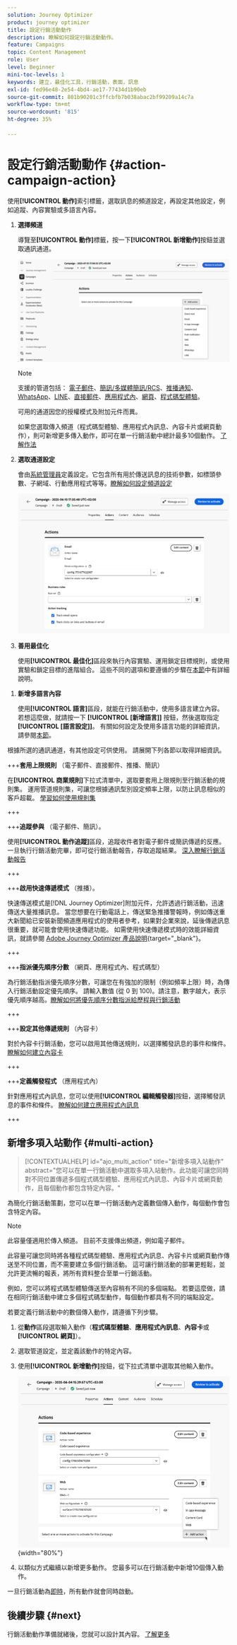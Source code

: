 ```yaml
---
solution: Journey Optimizer
product: journey optimizer
title: 設定行銷活動動作
description: 瞭解如何設定行銷活動動作。
feature: Campaigns
topic: Content Management
role: User
level: Beginner
mini-toc-levels: 1
keywords: 建立，最佳化工具，行銷活動，表面，訊息
exl-id: fed96e48-2e54-4bd4-ae17-77434d1b90eb
source-git-commit: 801b90201c3ffcbfb7b038abac2bf99209a14c7a
workflow-type: tm+mt
source-wordcount: '815'
ht-degree: 35%

---
```


# 設定行銷活動動作 {#action-campaign-action}

使用&#x200B;**[!UICONTROL 動作]**&#x200B;索引標籤，選取訊息的頻道設定，再設定其他設定，例如追蹤、內容實驗或多語言內容。

1. **選擇頻道**

   導覽至&#x200B;**[!UICONTROL 動作]**&#x200B;標籤，按一下&#x200B;**[!UICONTROL 新增動作]**&#x200B;按鈕並選取通訊通道。

   ![](assets/create-campaign-add-action.png)

   >[!NOTE]
   >
   >支援的管道包括： [電子郵件](../email/get-started-email.md)、[簡訊/多媒體簡訊/RCS](../sms/get-started-sms.md)、[推播通知](../push/get-started-push.md)、[WhatsApp](../whatsapp/get-started-whatsapp.md)、[LINE](../line/get-started-line.md)、[直接郵件](../direct-mail/get-started-direct-mail.md)、[應用程式內](../in-app/get-started-in-app.md)、[網頁](../web/get-started-web.md)、[程式碼型體驗](../code-based/get-started-code-based.md)。
   >
   >可用的通道因您的授權模式及附加元件而異。

   如果您選取傳入頻道（程式碼型體驗、應用程式內訊息、內容卡片或網頁動作），則可新增更多傳入動作，即可在單一行銷活動中總計最多10個動作。 [了解作法](#multi-action)

1. **選取通道設定**

   會由[系統管理員](../start/path/administrator.md)定義設定。它包含所有用於傳送訊息的技術參數，如標頭參數、子網域、行動應用程式等等。[瞭解如何設定頻道設定](../configuration/channel-surfaces.md)

   ![](assets/create-campaign-action.png)

1. **善用最佳化**

   使用&#x200B;**[!UICONTROL 最佳化]**&#x200B;區段來執行內容實驗、運用鎖定目標規則，或使用實驗和鎖定目標的進階組合。 這些不同的選項和要遵循的步驟在[本節](campaigns-message-optimization.md)中有詳細說明。
<!--
1. **Create a content experiment**

    Use the **[!UICONTROL Content experiment]** section to define multiple delivery treatments in order to measure which one performs best for your target audience. Click the **[!UICONTROL Create experiment]** button then follow the steps detailed in this section: [Create a content experiment](../content-management/content-experiment.md).-->

1. **新增多語言內容**

   使用&#x200B;**[!UICONTROL 語言]**&#x200B;區段，就能在行銷活動中，使用多語言建立內容。 若想這麼做，就請按一下 **[!UICONTROL [新增語言]]** 按鈕，然後選取指定 **[!UICONTROL [語言設定]]**。 有關如何設定及使用多語言功能的詳細資訊，請參閱[本節](../content-management/multilingual-gs.md)。

根據所選的通訊通道，有其他設定可供使用。 請展開下列各節以取得詳細資訊。

+++**套用上限規則** （電子郵件、直接郵件、推播、簡訊）

在&#x200B;**[!UICONTROL 商業規則]**&#x200B;下拉式清單中，選取要套用上限規則至行銷活動的規則集。 運用管道規則集，可讓您根據通訊型別設定頻率上限，以防止訊息相似的客戶超載。 [學習如何使用規則集](../conflict-prioritization/rule-sets.md)

+++

+++**追蹤參與** （電子郵件、簡訊）。

使用&#x200B;**[!UICONTROL 動作追蹤]**&#x200B;區段，追蹤收件者對電子郵件或簡訊傳遞的反應。 一旦執行行銷活動完畢，即可從行銷活動報告，存取追蹤結果。 [深入瞭解行銷活動報告](../reports/campaign-global-report-cja.md)

+++

+++**啟用快速傳遞模式** （推播）。

快速傳送模式是[!DNL Journey Optimizer]附加元件，允許透過行銷活動，迅速傳送大量推播訊息。 當您想要在行動電話上，傳送緊急推播警報時，例如傳送重大新聞給已安裝新聞頻道應用程式的使用者參考，如果對企業來說，延後傳遞訊息很重要，就可能會使用快速傳遞功能。 如需使用快速傳遞模式時的效能詳細資訊，就請參閱 [Adobe Journey Optimizer 產品說明](https://helpx.adobe.com/tw/legal/product-descriptions/adobe-journey-optimizer.html){target="_blank"}。

+++

+++**指派優先順序分數** （網頁、應用程式內、程式碼型）

為行銷活動指派優先順序分數，可讓您在有強加的限制（例如頻率上限）時，為傳入行銷活動設定優先順序。 請輸入數值 (從 0 到 100)。請注意，數字越大，表示優先順序越高。[瞭解如何將優先順序分數指派給歷程與行銷活動](../conflict-prioritization/priority-scores.md)

+++

+++**設定其他傳遞規則** （內容卡）

對於內容卡行銷活動，您可以啟用其他傳送規則，以選擇觸發訊息的事件和條件。 [瞭解如何建立內容卡](../content-card/create-content-card.md)

+++

+++**定義觸發程式** （應用程式內）

針對應用程式內訊息，您可以使用&#x200B;**[!UICONTROL 編輯觸發器]**&#x200B;按鈕，選擇觸發訊息的事件和條件。 [瞭解如何建立應用程式內訊息](../in-app/create-in-app.md)

+++

## 新增多項入站動作 {#multi-action}

>[!CONTEXTUALHELP]
>id="ajo_multi_action"
>title="新增多項入站動作"
>abstract="您可以在單一行銷活動中選取多項入站動作。此功能可讓您同時對不同位置傳遞多個程式碼型體驗、應用程式內訊息、內容卡片或網頁動作，且每個動作都包含特定內容。"

為簡化行銷活動策劃，您可以在單一行銷活動內定義數個傳入動作，每個動作會包含特定內容。

>[!NOTE]
>
>此容量僅適用於傳入頻道。 目前不支援傳出頻道，例如電子郵件。

此容量可讓您同時將各種程式碼型體驗、應用程式內訊息、內容卡片或網頁動作傳送至不同位置，而不需要建立多個行銷活動。 這可讓行銷活動的部署更輕鬆，並允許更流暢的報表，將所有資料整合至單一行銷活動。

例如，您可以將程式碼型體驗傳送至內容稍有不同的多個端點。 若要這麼做，請在相同行銷活動中建立多個程式碼型動作，每個動作都具有不同的端點設定。

若要定義行銷活動中的數個傳入動作，請遵循下列步驟。

1. 從&#x200B;**動作**&#x200B;區段選取輸入動作（**程式碼型體驗**、**應用程式內訊息**、**內容卡**&#x200B;或&#x200B;**[!UICONTROL 網頁]**）。

1. 選取管道設定，並定義該動作的特定內容。

1. 使用&#x200B;**[!UICONTROL 新增動作]**&#x200B;按鈕，從下拉式清單中選取其他輸入動作。

   ![](assets/create-campaign-multi-action.png){width="80%"}

1. 以類似方式繼續以新增更多動作。 您最多可以在行銷活動中新增10個傳入動作。

一旦行銷活動為[即時](review-activate-campaign.md)，所有動作就會同時啟動。

## 後續步驟 {#next}

行銷活動動作準備就緒後，您就可以設計其內容。 [了解更多](campaign-content.md)
